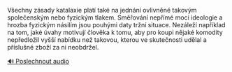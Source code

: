 
Všechny zásady katalaxie platí také na jednání ovlivněné takovým společenským nebo fyzickým tlakem. Směřování nepřímé moci ideologie a hrozba fyzickým násilím jsou pouhými daty tržní situace. Nezáleží například na tom, jaké úvahy motivují člověka k tomu, aby pro koupi nějaké komodity nepředložil vyšší nabídku než takovou, kterou ve skutečnosti udělal a příslušné zboží za ni neobdržel.

[🔊 Poslechnout audio](/data/7-paragraphs/audio/chapter_125/para_004-Vechny-zsady-katalaxie-plat-tak-na-jednn-ovl.mp3)
